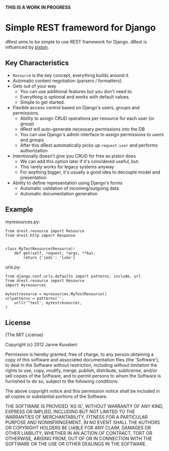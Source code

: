 **THIS IS A WORK IN PROGRESS**

# Simple REST frameword for Django

dRest aims to be simple to use REST framework for Django. dRest is
influenced by [piston][1].


## Key Characteristics

  - `Resource` is the key concept, everything builds around it.
  - Automatic content negotiation (parsers / formatters).
  - Gets out of your way
    - You can use additional features but you don't need to.
    - Everything is optional and works with default values.
    - Simple to get started.
  - Flexible access control based on Django's users, groups and
    permissions.
    - Ability to assign CRUD operations per resource for
      each user (or group)
    - dRest will auto-generate necessary permissions into the DB
    - You can use Django's admin interface to assign permissions to users and groups
    - After this dRest automatically picks up `request.user` and performs authorization
  - Intentionally doesn't give you CRUD for free as piston does
    - We can add this option later if it's concidered useful, but:
    - This rarely works for legacy systems anyway
    - For anything bigger, it's usually a good idea to decouple
      model and presentation
  - Ability to define representation using Django's forms
    - Automatic validation of incoming/outgoing data
    - Automatic documentation generation


## Example

myresources.py:

    from drest.resource import Resource
    from drest.http import Response


    class MyTestResource(Resource):
        def get(self, request, *args, **kw):
            return {'jedi': 'luke'}

urls.py:

    from django.conf.urls.defaults import patterns, include, url
    from drest.resource import Resource
    import myresources

    mytestresource = myresources.MyTestResource()
    urlpatterns = patterns('',
        url(r'^test', mytestresource),
    )


## License


(The MIT License)

Copyright (c) 2012 Janne Kuuskeri

Permission is hereby granted, free of charge, to any person obtaining
a copy of this software and associated documentation files (the
'Software'), to deal in the Software without restriction, including
without limitation the rights to use, copy, modify, merge, publish,
distribute, sublicense, and/or sell copies of the Software, and to
permit persons to whom the Software is furnished to do so, subject to
the following conditions:

The above copyright notice and this permission notice shall be
included in all copies or substantial portions of the Software.

THE SOFTWARE IS PROVIDED 'AS IS', WITHOUT WARRANTY OF ANY KIND,
EXPRESS OR IMPLIED, INCLUDING BUT NOT LIMITED TO THE WARRANTIES OF
MERCHANTABILITY, FITNESS FOR A PARTICULAR PURPOSE AND NONINFRINGEMENT.
IN NO EVENT SHALL THE AUTHORS OR COPYRIGHT HOLDERS BE LIABLE FOR ANY
CLAIM, DAMAGES OR OTHER LIABILITY, WHETHER IN AN ACTION OF CONTRACT,
TORT OR OTHERWISE, ARISING FROM, OUT OF OR IN CONNECTION WITH THE
SOFTWARE OR THE USE OR OTHER DEALINGS IN THE SOFTWARE.


[1]:https://bitbucket.org/jespern/django-piston/wiki/Home

